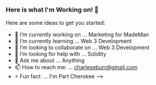 ### Here is what I'm Working on! 👋



Here are some ideas to get you started:

- 🔭 I’m currently working on ... Marketing for MadeMan
- 🌱 I’m currently learning ... Web 3 Development
- 👯 I’m looking to collaborate on ... Web 3 Development
- 🤔 I’m looking for help with ... Solidity
- 💬 Ask me about ... Anything
- 📫 How to reach me: ... charleseburr@gmail.com
- ⚡ Fun fact: ... I'm Part Cherokee
-->
